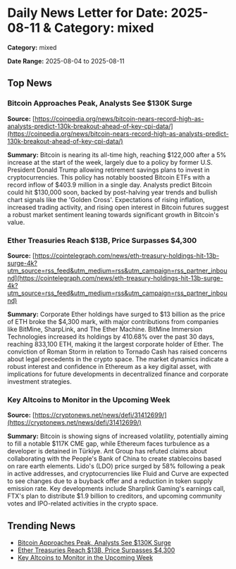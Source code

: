 
# Daily News Letter for Date: 2025-08-11 & Category: mixed

**Category:** mixed

**Date Range:** 2025-08-04 to 2025-08-11

## Top News
    
### Bitcoin Approaches Peak, Analysts See $130K Surge
**Source:** [https://coinpedia.org/news/bitcoin-nears-record-high-as-analysts-predict-130k-breakout-ahead-of-key-cpi-data/](https://coinpedia.org/news/bitcoin-nears-record-high-as-analysts-predict-130k-breakout-ahead-of-key-cpi-data/)

**Summary:** 
Bitcoin is nearing its all-time high, reaching $122,000 after a 5% increase at the start of the week, largely due to a policy by former U.S. President Donald Trump allowing retirement savings plans to invest in cryptocurrencies. This policy has notably boosted Bitcoin ETFs with a record inflow of $403.9 million in a single day. Analysts predict Bitcoin could hit $130,000 soon, backed by post-halving year trends and bullish chart signals like the 'Golden Cross'. Expectations of rising inflation, increased trading activity, and rising open interest in Bitcoin futures suggest a robust market sentiment leaning towards significant growth in Bitcoin's value.
    
### Ether Treasuries Reach $13B, Price Surpasses $4,300
**Source:** [https://cointelegraph.com/news/eth-treasury-holdings-hit-13b-surge-4k?utm_source=rss_feed&utm_medium=rss&utm_campaign=rss_partner_inbound](https://cointelegraph.com/news/eth-treasury-holdings-hit-13b-surge-4k?utm_source=rss_feed&utm_medium=rss&utm_campaign=rss_partner_inbound)

**Summary:** 
Corporate Ether holdings have surged to $13 billion as the price of ETH broke the $4,300 mark, with major contributions from companies like BitMine, SharpLink, and The Ether Machine. BitMine Immersion Technologies increased its holdings by 410.68% over the past 30 days, reaching 833,100 ETH, making it the largest corporate holder of Ether. The conviction of Roman Storm in relation to Tornado Cash has raised concerns about legal precedents in the crypto space. The market dynamics indicate a robust interest and confidence in Ethereum as a key digital asset, with implications for future developments in decentralized finance and corporate investment strategies.
    
### Key Altcoins to Monitor in the Upcoming Week
**Source:** [https://cryptonews.net/news/defi/31412699/](https://cryptonews.net/news/defi/31412699/)

**Summary:** 
Bitcoin is showing signs of increased volatility, potentially aiming to fill a notable $117K CME gap, while Ethereum faces turbulence as a developer is detained in Türkiye. Ant Group has refuted claims about collaborating with the People's Bank of China to create stablecoins based on rare earth elements. Lido's (LDO) price surged by 58% following a peak in active addresses, and cryptocurrencies like Fluid and Curve are expected to see changes due to a buyback offer and a reduction in token supply emission rate. Key developments include Sharplink Gaming's earnings call, FTX's plan to distribute $1.9 billion to creditors, and upcoming community votes and IPO-related activities in the crypto space.
    
## Trending News
- [Bitcoin Approaches Peak, Analysts See $130K Surge](https://coinpedia.org/news/bitcoin-nears-record-high-as-analysts-predict-130k-breakout-ahead-of-key-cpi-data/)
- [Ether Treasuries Reach $13B, Price Surpasses $4,300](https://cointelegraph.com/news/eth-treasury-holdings-hit-13b-surge-4k?utm_source=rss_feed&utm_medium=rss&utm_campaign=rss_partner_inbound)
- [Key Altcoins to Monitor in the Upcoming Week](https://cryptonews.net/news/defi/31412699/)
